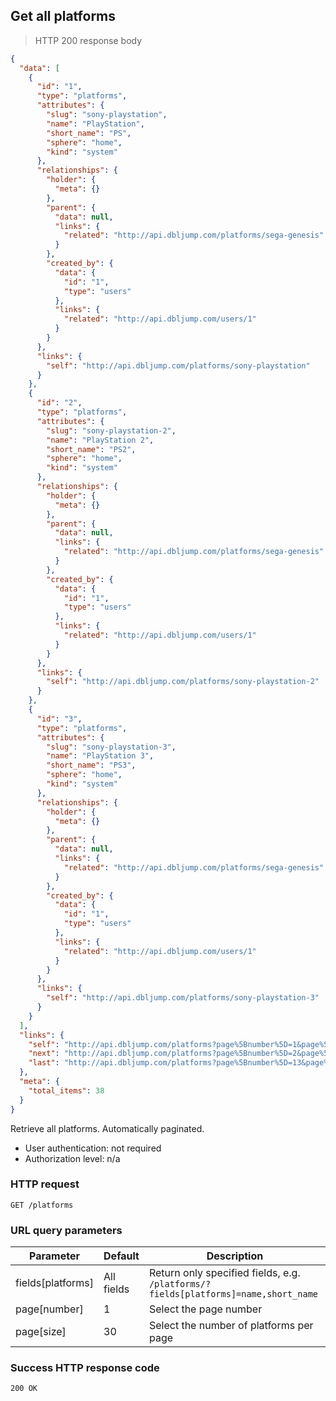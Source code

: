 ## Get all platforms

> HTTP 200 response body

```JSON
{
  "data": [
    {
      "id": "1",
      "type": "platforms",
      "attributes": {
        "slug": "sony-playstation",
        "name": "PlayStation",
        "short_name": "PS",
        "sphere": "home",
        "kind": "system"
      },
      "relationships": {
        "holder": {
          "meta": {}
        },
        "parent": {
          "data": null,
          "links": {
            "related": "http://api.dbljump.com/platforms/sega-genesis"
          }
        },
        "created_by": {
          "data": {
            "id": "1",
            "type": "users"
          },
          "links": {
            "related": "http://api.dbljump.com/users/1"
          }
        }
      },
      "links": {
        "self": "http://api.dbljump.com/platforms/sony-playstation"
      }
    },
    {
      "id": "2",
      "type": "platforms",
      "attributes": {
        "slug": "sony-playstation-2",
        "name": "PlayStation 2",
        "short_name": "PS2",
        "sphere": "home",
        "kind": "system"
      },
      "relationships": {
        "holder": {
          "meta": {}
        },
        "parent": {
          "data": null,
          "links": {
            "related": "http://api.dbljump.com/platforms/sega-genesis"
          }
        },
        "created_by": {
          "data": {
            "id": "1",
            "type": "users"
          },
          "links": {
            "related": "http://api.dbljump.com/users/1"
          }
        }
      },
      "links": {
        "self": "http://api.dbljump.com/platforms/sony-playstation-2"
      }
    },
    {
      "id": "3",
      "type": "platforms",
      "attributes": {
        "slug": "sony-playstation-3",
        "name": "PlayStation 3",
        "short_name": "PS3",
        "sphere": "home",
        "kind": "system"
      },
      "relationships": {
        "holder": {
          "meta": {}
        },
        "parent": {
          "data": null,
          "links": {
            "related": "http://api.dbljump.com/platforms/sega-genesis"
          }
        },
        "created_by": {
          "data": {
            "id": "1",
            "type": "users"
          },
          "links": {
            "related": "http://api.dbljump.com/users/1"
          }
        }
      },
      "links": {
        "self": "http://api.dbljump.com/platforms/sony-playstation-3"
      }
    }
  ],
  "links": {
    "self": "http://api.dbljump.com/platforms?page%5Bnumber%5D=1&page%5Bsize%5D=3",
    "next": "http://api.dbljump.com/platforms?page%5Bnumber%5D=2&page%5Bsize%5D=3",
    "last": "http://api.dbljump.com/platforms?page%5Bnumber%5D=13&page%5Bsize%5D=3"
  },
  "meta": {
    "total_items": 38
  }
}
```

Retrieve all platforms. Automatically paginated.

* User authentication: not required
* Authorization level: n/a

### HTTP request

`GET /platforms`

### URL query parameters

Parameter | Default | Description
--------- | ------- | -----------
fields[platforms] | All fields | Return only specified fields, e.g. `/platforms/?fields[platforms]=name,short_name`
page[number] | 1 | Select the page number
page[size] | 30 | Select the number of platforms per page

### Success HTTP response code

`200 OK`
